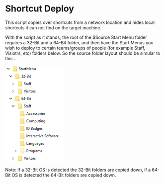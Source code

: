 
# Shortcut Deploy
This script copies over shortcuts from a network location and hides local shortcuts it can not find on the target machine.

With the script as it stands, the root of the $Source Start Menu folder requires a 32-Bit and a 64-Bit folder, and then have the Start Menus you wish to deploy to certain teams/groups of people (for example Staff, Visiotrs, etc) folders below. So the source folder layout should be simular to this...

![](Readme/StartMenu.png)

Note: If a 32-Bit OS is detected the 32-Bit folders are copied down, if a 64-Bit OS is detected the 64-Bit folders are copied down.
